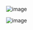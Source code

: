 ![image](https://github.com/user-attachments/assets/e332accc-64e4-437d-9713-e70a5ac849ce)

![image](https://github.com/user-attachments/assets/10044a77-b006-4c57-83b8-2d390e6e8ecc)
